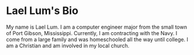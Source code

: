 # Lael Lum's Bio

My name is Lael Lum. I am a computer engineer major from the small town of Port Gibson, Mississippi. Currently, I am contracting with the Navy. I come from a large family and was homeschooled all the way until college. I am a Christian and am involved in my local church.
